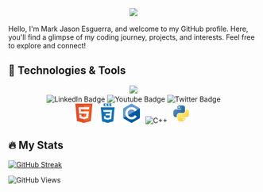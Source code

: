 <div id="gif" align="center">
  <img src="https://github.com/markjasonesguerra/markjasonesguerra/blob/main/mycard.gif"/>
</div>

Hello, I'm Mark Jason Esguerra, and welcome to my GitHub profile. Here, you'll find a glimpse of my coding journey, projects, and interests. Feel free to explore and connect!

## 🔧 Technologies & Tools

<div id="header" align="center">
  <img src="https://media.giphy.com/media/3kPDmoWdBpQPNhCnUG/giphy.gif" width="200" />
</div>

<div id="badges" align="center">
  <img src="https://img.shields.io/badge/LinkedIn-blue?style=for-the-badge&logo=linkedin&logoColor=white" alt="LinkedIn Badge" />
  <img src="https://img.shields.io/badge/YouTube-red?style=for-the-badge&logo=youtube&logoColor=white" alt="Youtube Badge" />
  <img src="https://img.shields.io/badge/Twitter-blue?style=for-the-badge&logo=twitter&logoColor=white" alt="Twitter Badge" />
</div>

<div id="logos" align="center">
  <img src="https://github.com/devicons/devicon/blob/master/icons/html5/html5-original.svg" title="HTML5" alt="HTML" width="40" height="40" />&nbsp;
  <img src="https://github.com/devicons/devicon/blob/master/icons/css3/css3-plain-wordmark.svg" title="CSS3" alt="CSS" width="40" height="40" />&nbsp;
  <img src="https://github.com/devicons/devicon/blob/master/icons/c/c-original.svg" title="C" alt="C" width="40" height="40" />&nbsp;
  <img src="https://github.com/isocpp/logos/blob/master/cpp_logo.png" title="C++" alt="C++" width="40" height="40" />&nbsp;
  <img src="https://github.com/devicons/devicon/blob/1119b9f84c0290e0f0b38982099a2bd027a48bf1/icons/python/python-original.svg?plain=1" alt="python" width="40" height="40" />&nbsp;
</div>

## :fire: My Stats

[![GitHub Streak](http://github-readme-streak-stats.herokuapp.com?user=markjasonesguerra&theme=dark&background=000000)](https://git.io/streak-stats)


![GitHub Views](https://komarev.com/ghpvc/?username=markjasonesguerra&color=blueviolet)
